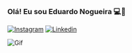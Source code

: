 ### Olá! Eu sou Eduardo Nogueira 💻👾

[![Instagram](https://img.shields.io/badge/Instagram-E4405F?style=for-the-badge&logo=instagram&logoColor=white)](https://www.instagram.com/nogueira_dev_bit/)
[![Linkedin](https://img.shields.io/badge/LinkedIn-0077B5?style=for-the-badge&logo=linkedin&logoColor=white)](https://www.linkedin.com/in/eduardo-nogueira-da-silva-440810244/)


![Gif](https://i.pinimg.com/originals/02/01/1e/02011ec8554277b8c70bf22fb192123c.gif)


